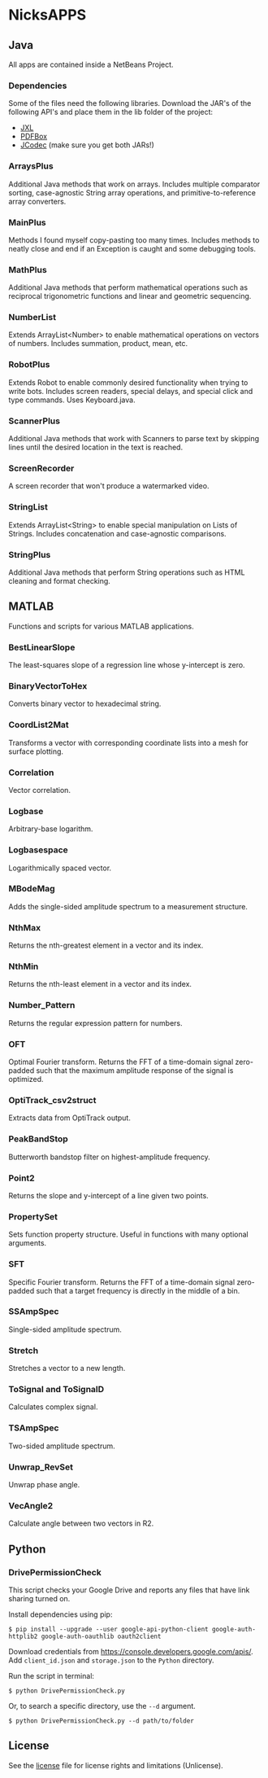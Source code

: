# NicksAPPS

## Java
All apps are contained inside a NetBeans Project.

### Dependencies
Some of the files need the following libraries. Download the JAR's of the following API's and place them in the lib folder of the project:
* [JXL](http://jexcelapi.sourceforge.net/)
* [PDFBox](https://pdfbox.apache.org/)
* [JCodec](http://jcodec.org/) (make sure you get both JARs!)

### ArraysPlus
Additional Java methods that work on arrays. Includes multiple comparator sorting, case-agnostic String array operations, and primitive-to-reference array converters.

### MainPlus
Methods I found myself copy-pasting too many times. Includes methods to neatly close and end if an Exception is caught and some debugging tools.

### MathPlus
Additional Java methods that perform mathematical operations such as reciprocal trigonometric functions and linear and geometric sequencing.

### NumberList
Extends ArrayList\<Number\> to enable mathematical operations on vectors of numbers. Includes summation, product, mean, etc.

### RobotPlus
Extends Robot to enable commonly desired functionality when trying to write bots. Includes screen readers, special delays, and special click and type commands. Uses Keyboard.java.

### ScannerPlus
Additional Java methods that work with Scanners to parse text by skipping lines until the desired location in the text is reached.

### ScreenRecorder
A screen recorder that won't produce a watermarked video.

### StringList
Extends ArrayList\<String\> to enable special manipulation on Lists of Strings. Includes concatenation and case-agnostic comparisons.

### StringPlus
Additional Java methods that perform String operations such as HTML cleaning and format checking.

## MATLAB
Functions and scripts for various MATLAB applications.

### BestLinearSlope
The least-squares slope of a regression line whose y-intercept is zero.

### BinaryVectorToHex
Converts binary vector to hexadecimal string.

### CoordList2Mat
Transforms a vector with corresponding coordinate lists into a mesh for surface plotting.

### Correlation
Vector correlation.

### Logbase
Arbitrary-base logarithm.

### Logbasespace
Logarithmically spaced vector.

### MBodeMag
Adds the single-sided amplitude spectrum to a measurement structure.

### NthMax
Returns the nth-greatest element in a vector and its index.

### NthMin
Returns the nth-least element in a vector and its index.

### Number_Pattern
Returns the regular expression pattern for numbers.

### OFT
Optimal Fourier transform. Returns the FFT of a time-domain signal zero-padded such that the maximum amplitude response of the signal is optimized.

### OptiTrack_csv2struct
Extracts data from OptiTrack output.

### PeakBandStop
Butterworth bandstop filter on highest-amplitude frequency.

### Point2
Returns the slope and y-intercept of a line given two points.

### PropertySet
Sets function property structure. Useful in functions with many optional arguments.

### SFT
Specific Fourier transform. Returns the FFT of a time-domain signal zero-padded such that a target frequency is directly in the middle of a bin.

### SSAmpSpec
Single-sided amplitude spectrum.

### Stretch
Stretches a vector to a new length.

### ToSignal and ToSignalD
Calculates complex signal.

### TSAmpSpec
Two-sided amplitude spectrum.

### Unwrap_RevSet
Unwrap phase angle.

### VecAngle2
Calculate angle between two vectors in R2.

## Python
### DrivePermissionCheck
This script checks your Google Drive and reports any files that have link sharing turned on.

Install dependencies using pip:
```
$ pip install --upgrade --user google-api-python-client google-auth-httplib2 google-auth-oauthlib oauth2client
```

Download credentials from https://console.developers.google.com/apis/. Add `client_id.json` and `storage.json` to the `Python` directory.

Run the script in terminal:
```
$ python DrivePermissionCheck.py
```

Or, to search a specific directory, use the `--d` argument.
```
$ python DrivePermissionCheck.py --d path/to/folder
```

## License
See the [license](license.txt) file for license rights and limitations (Unlicense).
